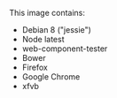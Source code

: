 This image contains:
* Debian 8 ("jessie")
* Node latest
* web-component-tester
* Bower
* Firefox
* Google Chrome
* xfvb
